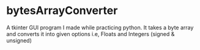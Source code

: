 # bytesArrayConverter
A tkinter GUI program I made while practicing python. It takes a byte array and converts it into given options i.e, Floats and Integers (signed &amp; unsigned)
